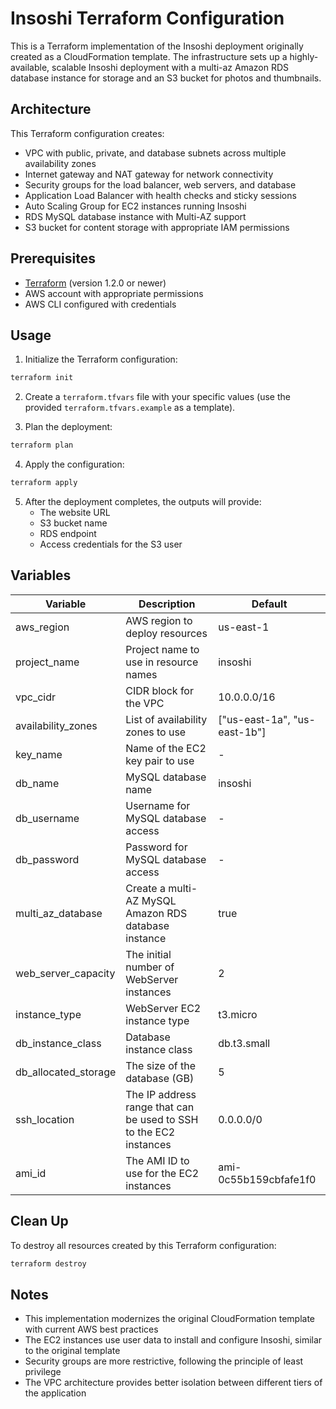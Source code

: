 # Insoshi Terraform Configuration

This is a Terraform implementation of the Insoshi deployment originally created as a CloudFormation template. The infrastructure sets up a highly-available, scalable Insoshi deployment with a multi-az Amazon RDS database instance for storage and an S3 bucket for photos and thumbnails.

## Architecture

This Terraform configuration creates:

- VPC with public, private, and database subnets across multiple availability zones
- Internet gateway and NAT gateway for network connectivity
- Security groups for the load balancer, web servers, and database
- Application Load Balancer with health checks and sticky sessions
- Auto Scaling Group for EC2 instances running Insoshi
- RDS MySQL database instance with Multi-AZ support
- S3 bucket for content storage with appropriate IAM permissions

## Prerequisites

- [Terraform](https://www.terraform.io/downloads.html) (version 1.2.0 or newer)
- AWS account with appropriate permissions
- AWS CLI configured with credentials

## Usage

1. Initialize the Terraform configuration:

```bash
terraform init
```

2. Create a `terraform.tfvars` file with your specific values (use the provided `terraform.tfvars.example` as a template).

3. Plan the deployment:

```bash
terraform plan
```

4. Apply the configuration:

```bash
terraform apply
```

5. After the deployment completes, the outputs will provide:
   - The website URL
   - S3 bucket name
   - RDS endpoint
   - Access credentials for the S3 user

## Variables

| Variable | Description | Default |
|----------|-------------|---------|
| aws_region | AWS region to deploy resources | us-east-1 |
| project_name | Project name to use in resource names | insoshi |
| vpc_cidr | CIDR block for the VPC | 10.0.0.0/16 |
| availability_zones | List of availability zones to use | ["us-east-1a", "us-east-1b"] |
| key_name | Name of the EC2 key pair to use | - |
| db_name | MySQL database name | insoshi |
| db_username | Username for MySQL database access | - |
| db_password | Password for MySQL database access | - |
| multi_az_database | Create a multi-AZ MySQL Amazon RDS database instance | true |
| web_server_capacity | The initial number of WebServer instances | 2 |
| instance_type | WebServer EC2 instance type | t3.micro |
| db_instance_class | Database instance class | db.t3.small |
| db_allocated_storage | The size of the database (GB) | 5 |
| ssh_location | The IP address range that can be used to SSH to the EC2 instances | 0.0.0.0/0 |
| ami_id | The AMI ID to use for the EC2 instances | ami-0c55b159cbfafe1f0 |

## Clean Up

To destroy all resources created by this Terraform configuration:

```bash
terraform destroy
```

## Notes

- This implementation modernizes the original CloudFormation template with current AWS best practices
- The EC2 instances use user data to install and configure Insoshi, similar to the original template
- Security groups are more restrictive, following the principle of least privilege
- The VPC architecture provides better isolation between different tiers of the application
